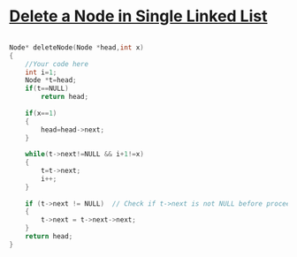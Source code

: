<h1><a href=https://practice.geeksforgeeks.org/problems/delete-a-node-in-single-linked-list/1">Delete a Node in Single Linked List</h1>

```cpp

Node* deleteNode(Node *head,int x)
{
    //Your code here
    int i=1;
    Node *t=head;
    if(t==NULL)
        return head;
        
    if(x==1)
    {
        head=head->next;
    }
    
    while(t->next!=NULL && i+1!=x)
    {
        t=t->next;
        i++;
    }
    
    if (t->next != NULL)  // Check if t->next is not NULL before proceeding
    {
        t->next = t->next->next;
    }
    return head;
}

```
